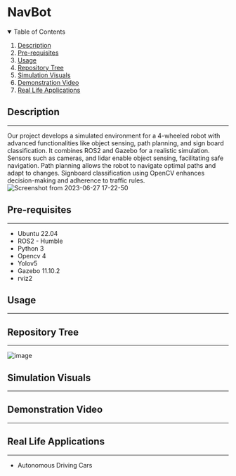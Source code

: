# NavBot
<details open="open">
  <summary>Table of Contents</summary>
  <ol>
    <li><a href="#Description">Description</a></li>
    <li><a href="#Pre-requisites">Pre-requisites</a></li>
    <li><a href="#Usage">Usage</a></li>
    <li><a href="#Repository-Tree">Repository Tree</a></li>
    <li><a href="#Simulation-Visuals">Simulation Visuals</a></li>
    <li><a href="#Demonstration-Video">Demonstration Video</a></li>
    <li><a href="#Real-Life-Applications">Real Life Applications</a></li>
  </ol>
</details>

## Description
----
Our project develops a simulated environment for a 4-wheeled robot with advanced functionalities like object sensing, path planning, and sign board classification. It combines ROS2 and Gazebo for a realistic simulation. Sensors such as cameras, and lidar enable object sensing, facilitating safe navigation. Path planning allows the robot to navigate optimal paths and adapt to changes. Signboard classification using OpenCV enhances decision-making and adherence to traffic rules.
![Screenshot from 2023-06-27 17-22-50](https://github.com/SaiSatwikReddy07/NavBot/assets/109800395/690771f3-1398-4fd1-999d-422be7bbfb08)

## Pre-requisites
----
* Ubuntu 22.04 
* ROS2 - Humble
* Python 3
* Opencv 4
* Yolov5
* Gazebo 11.10.2
* rviz2
## Usage
----

## Repository Tree
----
![image](https://github.com/SaiSatwikReddy07/NavBot/assets/109800395/6458b364-5a7d-4526-b216-192e8825bd88)

## Simulation Visuals
----

## Demonstration Video
----

## Real Life Applications
----
* Autonomous Driving Cars
